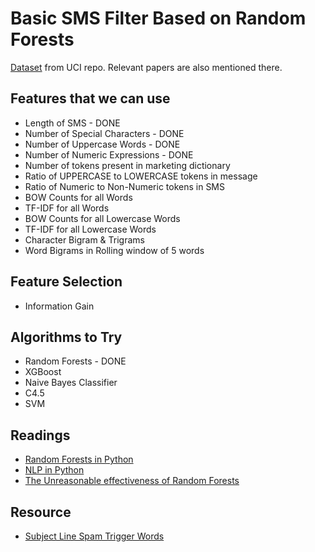 Basic SMS Filter Based on Random Forests
========================================

[Dataset](https://archive.ics.uci.edu/ml/datasets/SMS+Spam+Collection) from UCI repo. Relevant papers are also mentioned there. 

Features that we can use
------------------------
- Length of SMS - DONE
- Number of Special Characters - DONE
- Number of Uppercase Words - DONE
- Number of Numeric Expressions - DONE
- Number of tokens present in marketing dictionary
- Ratio of UPPERCASE to LOWERCASE tokens in message
- Ratio of Numeric to Non-Numeric tokens in SMS
- BOW Counts for all Words
- TF-IDF for all Words
- BOW Counts for all Lowercase Words
- TF-IDF for all Lowercase Words
- Character Bigram & Trigrams
- Word Bigrams in Rolling window of 5 words

Feature Selection
-----------------
- Information Gain

Algorithms to Try
-----------------
- Random Forests - DONE
- XGBoost
- Naive Bayes Classifier
- C4.5
- SVM

Readings
--------
- [Random Forests in Python](http://blog.yhathq.com/posts/random-forests-in-python.html#)
- [NLP in Python](https://www.dataquest.io/blog/predicting-upvotes/)
- [The Unreasonable effectiveness of Random Forests](https://medium.com/rants-on-machine-learning/the-unreasonable-effectiveness-of-random-forests-f33c3ce28883#.kboq3p8mm)

Resource
---------
- [Subject Line Spam Trigger Words](http://www.mequoda.com/articles/audience-development/subject-line-spam-trigger-words/)
